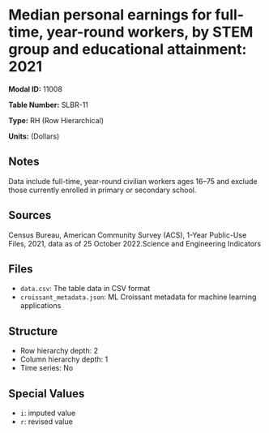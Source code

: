 # Median personal earnings for full-time, year-round workers, by STEM group and educational attainment: 2021

**Modal ID:** 11008

**Table Number:** SLBR-11

**Type:** RH (Row Hierarchical)

**Units:** (Dollars)

## Notes

Data include full-time, year-round civilian workers ages 16–75 and exclude those currently enrolled in primary or secondary school.

## Sources

Census Bureau, American Community Survey (ACS), 1-Year Public-Use Files, 2021, data as of 25 October 2022.Science and Engineering Indicators

## Files

- `data.csv`: The table data in CSV format
- `croissant_metadata.json`: ML Croissant metadata for machine learning applications

## Structure

- Row hierarchy depth: 2
- Column hierarchy depth: 1
- Time series: No

## Special Values

- `i`: imputed value
- `r`: revised value
